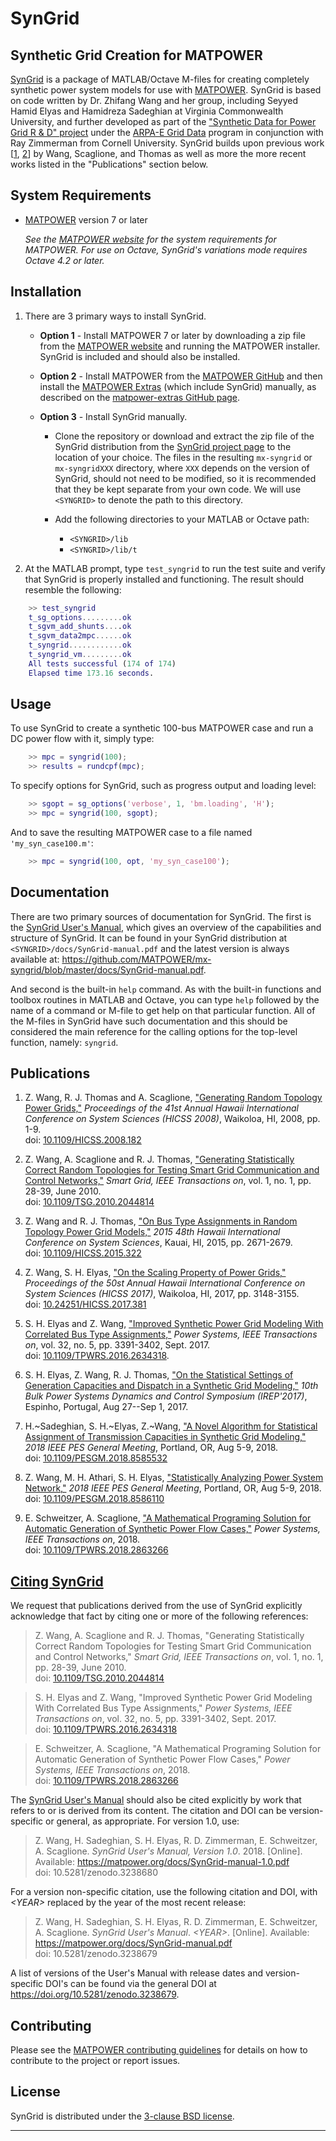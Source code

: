 SynGrid
=======

Synthetic Grid Creation for MATPOWER
------------------------------------

[SynGrid][1] is a package of MATLAB/Octave M-files for creating completely
synthetic power system models for use with [MATPOWER][2]. SynGrid is based on
code written by Dr. Zhifang Wang and her group, including Seyyed Hamid Elyas
and Hamidreza Sadeghian at Virginia Commonwealth University, and further
developed as part of the ["Synthetic Data for Power Grid R & D" project][3]
under the [ARPA-E Grid Data][3b] program in conjunction with Ray Zimmerman
from Cornell University. SynGrid builds upon previous work [[1][11], [2][7]]
by Wang, Scaglione, and Thomas as well as more the more recent works listed
in the "Publications" section below.


System Requirements
-------------------

*   [MATPOWER][2] version 7 or later
    
    _See the [MATPOWER website][2] for the system requirements for
    MATPOWER. For use on Octave, SynGrid's variations mode requires
    Octave 4.2 or later._


Installation
------------

1.  There are 3 primary ways to install SynGrid.

    - **Option 1** - Install MATPOWER 7 or later by downloading a zip file
      from the [MATPOWER website][2] and running the MATPOWER installer.
      SynGrid is included and should also be installed.

    - **Option 2** - Install MATPOWER from the [MATPOWER GitHub][4] and then
       install the [MATPOWER Extras][5] (which include SynGrid) manually, as
       described on the [matpower-extras GitHub page][5].

    - **Option 3** - Install SynGrid manually.

        - Clone the repository or download and extract the zip file of
          the SynGrid distribution from the [SynGrid project page][1] to
          the location of your choice. The files in the resulting
          `mx-syngrid` or `mx-syngridXXX` directory, where `XXX` depends
          on the version of SynGrid, should not need to be modified, so it
          is recommended that they be kept separate from your own code.
          We will use `<SYNGRID>` to denote the path to this directory.

        - Add the following directories to your MATLAB or Octave path:
            *   `<SYNGRID>/lib`
            *   `<SYNGRID>/lib/t`

3.  At the MATLAB prompt, type `test_syngrid` to run the test suite and
    verify that SynGrid is properly installed and functioning. The result
    should resemble the following:

```matlab
    >> test_syngrid
    t_sg_options.........ok
    t_sgvm_add_shunts....ok
    t_sgvm_data2mpc......ok
    t_syngrid............ok
    t_syngrid_vm.........ok
    All tests successful (174 of 174)
    Elapsed time 173.16 seconds.
```


Usage
-----

To use SynGrid to create a synthetic 100-bus MATPOWER case and run a DC power
flow with it, simply type:

```matlab
    >> mpc = syngrid(100);
    >> results = rundcpf(mpc);
```

To specify options for SynGrid, such as progress output and loading level:

```matlab
    >> sgopt = sg_options('verbose', 1, 'bm.loading', 'H');
    >> mpc = syngrid(100, sgopt);
```

And to save the resulting MATPOWER case to a file named `'my_syn_case100.m'`:

```matlab
    >> mpc = syngrid(100, opt, 'my_syn_case100');
```


Documentation
-------------

There are two primary sources of documentation for SynGrid. The first is
the [SynGrid User's Manual][6], which gives an overview of the capabilities
and structure of SynGrid. It can be found in your SynGrid distribution at
`<SYNGRID>/docs/SynGrid-manual.pdf` and the latest version is always
available at:
<https://github.com/MATPOWER/mx-syngrid/blob/master/docs/SynGrid-manual.pdf>.

And second is the built-in `help` command. As with the built-in
functions and toolbox routines in MATLAB and Octave, you can type `help`
followed by the name of a command or M-file to get help on that particular
function. All of the M-files in SynGrid have such documentation and this
should be considered the main reference for the calling options for the
top-level function, namely: `syngrid`.


Publications
------------

1.  Z. Wang, R. J. Thomas and A. Scaglione, ["Generating Random Topology
    Power Grids,"][11] *Proceedings of the 41st Annual Hawaii International
    Conference on System Sciences (HICSS 2008)*, Waikoloa, HI, 2008,
    pp. 1-9.  
    doi: [10.1109/HICSS.2008.182][11]

2.  Z. Wang, A. Scaglione and R. J. Thomas, ["Generating Statistically
    Correct Random Topologies for Testing Smart Grid Communication and
    Control Networks,"][7] *Smart Grid, IEEE Transactions on*, vol. 1,
    no. 1, pp. 28-39, June 2010.  
    doi: [10.1109/TSG.2010.2044814][7]

3.  Z. Wang and R. J. Thomas, ["On Bus Type Assignments in Random Topology
    Power Grid Models,"][12] *2015 48th Hawaii International Conference on
    System Sciences*, Kauai, HI, 2015, pp. 2671-2679.  
    doi: [10.1109/HICSS.2015.322][12]

4.  Z. Wang, S. H. Elyas, ["On the Scaling Property of Power Grids,"][13]
    *Proceedings of the 50st Annual Hawaii International Conference on
    System Sciences (HICSS 2017)*, Waikoloa, HI, 2017, pp. 3148-3155.  
    doi: [10.24251/HICSS.2017.381][13]

5.  S. H. Elyas and Z. Wang, ["Improved Synthetic Power Grid Modeling
    With Correlated Bus Type Assignments,"][8] *Power Systems, IEEE
    Transactions on*, vol. 32, no. 5, pp. 3391-3402, Sept. 2017.  
    doi: [10.1109/TPWRS.2016.2634318][8].

6.  S. H. Elyas, Z. Wang, R. J. Thomas, ["On the Statistical Settings of
    Generation Capacities and Dispatch in a Synthetic Grid Modeling,"][14]
    *10th Bulk Power Systems Dynamics and Control Symposium (IREP'2017)*,
    Espinho, Portugal, Aug 27--Sep 1, 2017.

7.  H.~Sadeghian, S. H.~Elyas, Z.~Wang, ["A Novel Algorithm for Statistical
    Assignment of Transmission Capacities in Synthetic Grid Modeling,"][15]
    *2018 IEEE PES General Meeting*, Portland, OR, Aug 5-9, 2018.  
    doi: [10.1109/PESGM.2018.8585532][15]

8.  Z. Wang, M. H. Athari, S. H. Elyas, ["Statistically Analyzing Power
    System Network,"][16] *2018 IEEE PES General Meeting*, Portland, OR,
    Aug 5-9, 2018.  
    doi: [10.1109/PESGM.2018.8586110][16]

9.  E. Schweitzer, A. Scaglione, ["A Mathematical Programing Solution
    for Automatic Generation of Synthetic Power Flow Cases,"][17] *Power
    Systems, IEEE Transactions on*, 2018.  
    doi: [10.1109/TPWRS.2018.2863266][17]


[Citing SynGrid][18]
--------------------

We request that publications derived from the use of SynGrid explicitly
acknowledge that fact by citing one or more of the following references:

>   Z. Wang, A. Scaglione and R. J. Thomas, "Generating Statistically
    Correct Random Topologies for Testing Smart Grid Communication and
    Control Networks," *Smart Grid, IEEE Transactions on*, vol. 1,
    no. 1, pp. 28-39, June 2010.  
    doi: [10.1109/TSG.2010.2044814][7]

>   S. H. Elyas and Z. Wang, "Improved Synthetic Power Grid Modeling
    With Correlated Bus Type Assignments," *Power Systems, IEEE
    Transactions on*, vol. 32, no. 5, pp. 3391-3402, Sept. 2017.  
    doi: [10.1109/TPWRS.2016.2634318][8]

>   E. Schweitzer, A. Scaglione, "A Mathematical Programing Solution
    for Automatic Generation of Synthetic Power Flow Cases," *Power
    Systems, IEEE Transactions on*, 2018.  
    doi: [10.1109/TPWRS.2018.2863266][17]

The [SynGrid User's Manual][6] should also be cited explicitly by work that
refers to or is derived from its content. The citation and DOI can be
version-specific or general, as appropriate. For version 1.0, use:

>   Z. Wang, H. Sadeghian, S. H. Elyas, R. D. Zimmerman, E. Schweitzer,
    A. Scaglione. *SynGrid User's Manual, Version 1.0*. 2018. [Online].
    Available: https://matpower.org/docs/SynGrid-manual-1.0.pdf  
    doi: 10.5281/zenodo.3238680

For a version non-specific citation, use the following citation and DOI,
with *\<YEAR\>* replaced by the year of the most recent release:

>   Z. Wang, H. Sadeghian, S. H. Elyas, R. D. Zimmerman, E. Schweitzer,
    A. Scaglione. *SynGrid User's Manual*. *\<YEAR\>*. [Online].
    Available: https://matpower.org/docs/SynGrid-manual.pdf  
    doi: 10.5281/zenodo.3238679

A list of versions of the User's Manual with release dates and
version-specific DOI's can be found via the general DOI at
https://doi.org/10.5281/zenodo.3238679.


Contributing
------------

Please see the [MATPOWER contributing guidelines][9] for details on how to
contribute to the project or report issues.

License
-------

SynGrid is distributed under the [3-clause BSD license][10].

----
[1]: https://github.com/MATPOWER/mx-syngrid
[2]: http://www.pserc.cornell.edu/matpower/
[3]: https://arpa-e.energy.gov/?q=slick-sheet-project/synthetic-data-power-grid-rd
[3b]: https://arpa-e.energy.gov/?q=arpa-e-programs/grid-data
[4]: https://github.com/MATPOWER/matpower
[5]: https://github.com/MATPOWER/matpower-extras
[6]: docs/SynGrid-manual.pdf
[7]: https://doi.org/10.1109/TSG.2010.2044814
[8]: https://doi.org/10.1109/TPWRS.2016.2634318
[9]: https://github.com/MATPOWER/matpower/blob/master/CONTRIBUTING.md
[10]: LICENSE
[11]: https://doi.org/10.1109/HICSS.2008.182
[12]: https://doi.org/10.1109/HICSS.2015.322
[13]: https://doi.org/10.24251/HICSS.2017.381
[14]: https://arxiv.org/abs/1706.09294
[15]: https://doi.org/10.1109/PESGM.2018.8585532
[16]: https://doi.org/10.1109/PESGM.2018.8586110
[17]: https://doi.org/10.1109/TPWRS.2018.2863266
[18]: CITING
